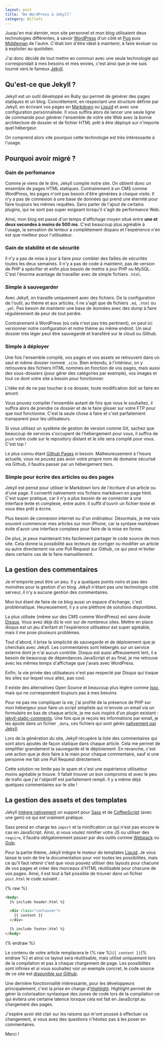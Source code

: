 ```yaml
---
layout: post
title: "De WordPress à Jekyll"
category: Billets
---
```

Jusqu'en mai dernier, mon site personnel et mon blog utilisaient deux technologies différentes, à savoir [WordPress](https://wordpress.org) d'un côté et [Pug](https://github.com/pugjs/pug) puis [Middleman](https://github.com/middleman/middleman) de l'autre. C'était loin d'être idéal à maintenir, à faire évoluer ou à exploiter au quotidien.

J'ai donc décidé de tout mettre en commun avec une seule technologie qui correspondait à mes besoins et mes envies, c'est ainsi que je me suis tourné vers le fameux [Jekyll](https://jekyllrb.com).

## Qu'est-ce que Jekyll ?

Jekyll est un outil développé en Ruby qui permet de générer des pages statiques et un blog. Concrètement, en respectant une structure définie par Jekyll, en écrivant vos pages en [Markdown](https://daringfireball.net/projects/markdown/) ou [Liquid](https://github.com/Shopify/liquid/wiki) et avec une configuration personnalisée. Il vous suffira alors de lancer une seule ligne de commande pour générer l'ensemble de votre site Web avec la bonne architecture de dossier et de fichier HTML prêt à être déployé sur n'importe quel hébergeur.

On comprend alors vite pourquoi cette technologie est très intéressante à l'usage.

## Pourquoi avoir migré ?

### Gain de perfomance

Comme je viens de le dire, Jekyll compile notre site. On obtient donc un ensemble de pages HTML statiques. Contrairement à un CMS comme WordPress, les pages n'ont pas besoin d'être générées à chaque visite. Il n'y a pas de connexion à une base de données qui prend une éternité pour faire toujours les mêmes requêtes. Sans parler de l'ajout de certains plugins, qui ne sont pas super exigeant lorsqu'il s'agit de performance Web.

Ainsi, mon blog est passé d'un temps d'affichage moyen situé entre **une et deux secondes à moins de 500 ms**. C'est beaucoup plus agréable à l'usage, la sensation de lenteur a complètement disparu et l'expérience n'en est que meilleur pour l'utilisateur.

### Gain de stabilité et de sécurité

Il n'y a pas de mise à jour à faire pour combler des failles de sécurités toutes les deux semaines. Il n'y a pas de code à maintenir, pas de version de PHP à spécifier et enfin plus besoin de mettre à jour PHP ou MySQL. C'est l'énorme avantage de travailler avec de simple fichiers ```.html```.

### Simple à sauvegarder

Avec Jekyll, on travaille uniquement avec des fichiers. De la configuration de l'outil, au thème et aux articles, il ne s'agit que de fichiers ```.md```, ```.html``` ou ```.yml```. Pas besoin de maintenir une base de données avec des dump à faire régulièrement de peur de tout perdre.

Contrairement à WordPress (où cela n'est pas très pertinent), on peut ici versionner notre configuration et notre thème au même endroit. Un seul dossier très léger peut être sauvegardé et transféré sur le cloud ou Github.

### Simple à déployer

Une fois l'ensemble compilé, vos pages et vos assets se retrouvent dans un seul et même dossier nommé ```_site```. Bien entendu, à l'intérieur, on y retrouvera des fichiers HTML nommés en fonction de vos pages, mais aussi des sous-dossiers (pour gérer des catégories par exemple), vos images et tout ce dont votre site a besoin pour fonctionner.

L'idée est de ne pas toucher à ce dossier, toute modification doit se faire en amont.

Vous pouvez compiler l'ensemble autant de fois que vous le souhaitez, il suffira alors de prendre ce dossier et de le faire glisser sur votre FTP pour que tout fonctionne. C'est la seule chose à faire et c'est parfaitement transparent pour les utilisateurs.

Si vous utilisez un système de gestion de version comme Git, sachez que beaucoup de services s'occupent de l'hébergement pour vous, il suffira de ```push``` votre code sur le repository distant et le site sera compilé pour vous. C'est top !

Le plus connu étant [Github Pages](https://pages.github.com) si besoin. Malheureusement à l'heure actuelle, vous ne pouvez pas avoir votre propre nom de domaine sécurisé via Github, il faudra passer par un hébergement tiers.

### Simple pour écrire des articles ou des pages

Jekyll est pensé pour utiliser le Markdown lors de l'écriture d'un article ou d'une page. Il convertit nativement vos fichiers markdown en page html. C'est super pratique, car il n'y a plus besoin de se connecter à une interface lente et complexe, entre autre. Il suffit d'ouvrir un fichier texte et vous êtes prêt à écrire.

Plus besoin de connexion internet ou d'un ordinateur. Désormais, je me vois souvent commencer mes articles sur mon iPhone, car la syntaxe markdown évite d'avoir une interface complexe pour faire de la mise en forme.

De plus, je peux maintenant très facilement partager le code source de mon site. Cela donne la possibilité aux lecteurs de corriger ou modifier un article ou autre directement via une Pull Request sur Github, ce qui peut m'éviter dans certains cas de le faire manuellement.

## La gestion des commentaires

Je m'emporte peut être un peu. Il y a quelques points noirs et pas des moindres pour la gestion d'un blog. Jekyll n'étant pas une technologie côté serveur, il n'y a aucune gestion des commentaires.

Mon but étant de faire de ce blog aussi un espace d'échange, c'est problématique. Heureusement, il y a une pléthore de solutions disponibles.

La plus utilisée (même sur des CMS comme WordPress) est sans doute [Disqus](https://disqus.com). Vous avez déjà dû le voir sur de nombreux sites. Mettre en place disqus est un jeu d'enfant et l'expérience utilisateur est super agréable, mais il me pose plusieurs problèmes.

Tout d'abord, il brise la simplicité de sauvegarde et de déploiement que je cherchais avec Jekyll. Les commentaires sont hébergés sur un service externe dont je n'ai aucun contrôle. Disqus est aussi affreusement lent, il a besoin de beaucoup de dépendances JavaScript et au final, je me retrouve avec les mêmes temps d'affichage que j'avais avec WordPress.

Enfin, la vie privée des utilisateurs n'est pas respecté par Disqus qui traque les sites sur lequel vous allez, pas cool.

Il existe des alternatives Open Source et beaucoup plus légère comme [Isso](https://posativ.org/isso/), mais qui ne correspondent toujours pas à mes besoins.

Pour ne pas me compliquer la vie, j'ai profité de la présence de PHP sur mon hébergeur pour faire un script simpliste qui m'envoie un email via un formulaire en bas de chaque article, je me suis inspiré d'un plugin existant : [jekyll-static-comments](https://github.com/mpalmer/jekyll-static-comments). Une fois que je reçois les informations par email, je les ajoute dans un fichier ```_data```, ces fichiers qui sont gérés [nativement par Jekyll](https://jekyllrb.com/docs/datafiles/).

Lors de la génération du site, Jekyll récupère la liste des commentaires qui sont alors ajoutés de façon statique dans chaque article. Cela me permet de simplifier grandement la sauvegarde et le déploiement. En revanche, c'est une action que je dois faire à la main pour chaque commentaire, sauf si une personne me fait une Pull Request directement.

Cette solution ne limite pas le spam et c'est une expérience utilisateur moins agréable je trouve. Il fallait trouver un bon compromis et avec le peu de trafic que j'ai l'objectif est parfaitement rempli. Il y a même déjà quelques commentaires sur le site !

## La gestion des assets et des templates

Jekyll [intègre nativement](https://jekyllrb.com/docs/assets/) un support pour [Sass](https://sass-lang.com/guide) et de [CoffeeScript](https://coffeescript.org) (avec une gem) ce qui est vraiment pratique.

Sass prend en charge les ```import``` et la minification ce qui n'est pas encore le cas en JavaScript. Ainsi, si vous voulez minifier votre JS ou utiliser des ```require```, il faudra obligatoirement passer par des outils comme [Webpack](https://webpack.js.org) ou [Gulp](https://gulpjs.com).

Pour la partie thème, Jekyll intègre le moteur de templates [Liquid](https://shopify.github.io/liquid/). Je vous laisse le soin de lire la documentation pour voir toutes les possibilités, mais ce qu'il faut retenir c'est que vous pouvez utiliser des layouts pour chacune de vos pages et créer des morceaux d'HTML réutilisable pour chacune de vos pages. Ainsi, il est tout à fait possible de trouver dans un fichier ```post.html``` le code suivant :

{% raw %}
```html
<body>
  {% include header.html %}

  <div class="container">
    {{ content }}
  </div>

  {% include footer.html %}
</body>
```
{% endraw %}

Le contenu de votre article remplacera le {% raw %}```{{ content }}```{% endraw %} et ainsi ce layout sera réutilisable, mais utilisé uniquement lors de la compilation et pas à chaque chargement de page. Les possibilités sont infinies et si vous souhaitez voir un exemple concret, le code source de ce site est [disponible sur Github](https://github.com/guillaumebriday/guillaumebriday.fr).

Une dernière fonctionnalité intéressante, pour les développeurs principalement, c'est la prise en charge d'[Highlight](https://jekyllrb.com/docs/templates/#code-snippet-highlighting). Highlight permet de gérer la colorisation syntaxique des zones de code lors de la compilation ce qui évitera une certaine latence lorsque cela est fait en JavaScript au chargement des pages.

J'espère avoir été clair sur les raisons qui m'ont poussé à effectuer ce changement, si vous avez des questions n'hésitez pas à les poser en commentaires.

Merci !
